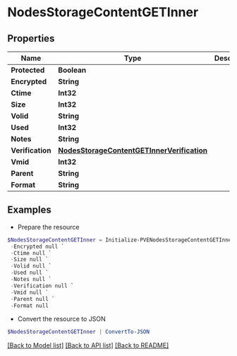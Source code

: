 # NodesStorageContentGETInner
## Properties

Name | Type | Description | Notes
------------ | ------------- | ------------- | -------------
**Protected** | **Boolean** |  | [optional] 
**Encrypted** | **String** |  | [optional] 
**Ctime** | **Int32** |  | [optional] 
**Size** | **Int32** |  | [optional] 
**Volid** | **String** |  | [optional] 
**Used** | **Int32** |  | [optional] 
**Notes** | **String** |  | [optional] 
**Verification** | [**NodesStorageContentGETInnerVerification**](NodesStorageContentGETInnerVerification.md) |  | [optional] 
**Vmid** | **Int32** |  | [optional] 
**Parent** | **String** |  | [optional] 
**Format** | **String** |  | [optional] 

## Examples

- Prepare the resource
```powershell
$NodesStorageContentGETInner = Initialize-PVENodesStorageContentGETInner  -Protected null `
 -Encrypted null `
 -Ctime null `
 -Size null `
 -Volid null `
 -Used null `
 -Notes null `
 -Verification null `
 -Vmid null `
 -Parent null `
 -Format null
```

- Convert the resource to JSON
```powershell
$NodesStorageContentGETInner | ConvertTo-JSON
```

[[Back to Model list]](../README.md#documentation-for-models) [[Back to API list]](../README.md#documentation-for-api-endpoints) [[Back to README]](../README.md)

